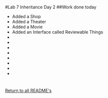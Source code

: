 #Lab 7 Inheritance Day 2 
##Work done today
* Added a Shop
* Added a Theater
* Added a Movie
* Added an Interface called Reviewable Things
*
*
*
*
*
*
*
*

#

[Return to all README's](../README.md)